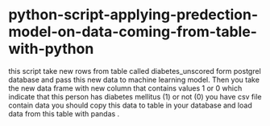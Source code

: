 # python-script-applying-predection-model-on-data-coming-from-table-with-python
this script take new rows from table called diabetes_unscored form postgrel database and  pass this new data to machine learning model.
Then you take the new data frame with new column that contains values 1 or 0 which indicate that this person has diabetes mellitus (1) or not (0)
you have csv file contain data you should copy this data to table in your database and load data from this table with pandas .

